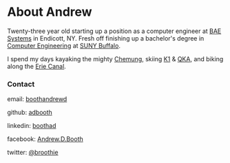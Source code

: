# About Andrew

Twenty-three year old starting up a position as a computer engineer at [BAE Systems](http://www.baesystems.com/) in Endicott, NY. Fresh off finishing up a bachelor's degree in [Computer Engineering](http://www.cse.buffalo.edu/) at [SUNY Buffalo](http://www.buffalo.edu/).

I spend my days kayaking the mighty [Chemung](https://en.wikipedia.org/wiki/Chemung_River), skiing [K1](http://www.killington.com/site/index.html) & [QKA](http://www.keukalake.com/), and biking along the [Erie Canal](https://www.canalsidebuffalo.com).

### Contact

email: [boothandrewd](mailto:boothandrewd@gmail.com)

github: [adbooth](https://github.com/adbooth)

linkedin: [boothad](https://www.linkedin.com/in/boothad)

facebook: [Andrew.D.Booth](https://www.facebook.com/Andrew.D.Booth)

twitter: [@broothie](https://twitter.com/broothie)

